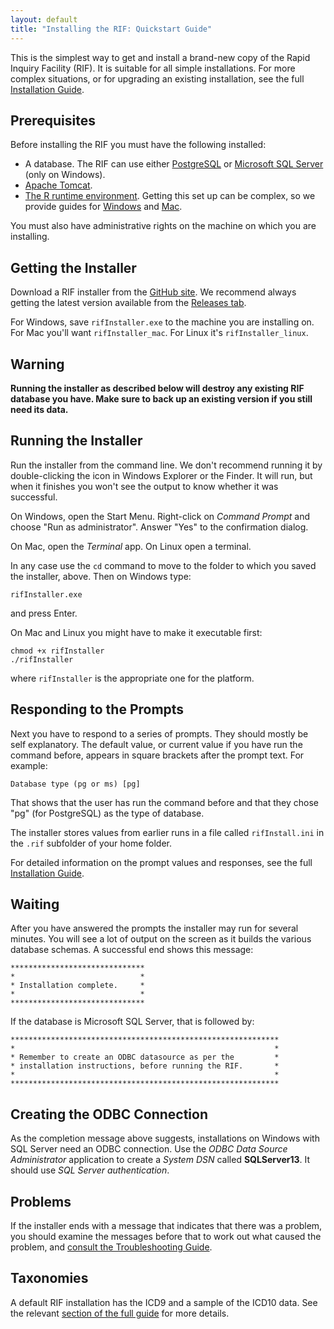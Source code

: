 ```yaml
---
layout: default
title: "Installing the RIF: Quickstart Guide"
---
```


This is the simplest way to get and install a brand-new copy of the Rapid Inquiry Facility (RIF). It is suitable for all simple installations. For more complex situations, or for upgrading an existing installation, see the full [Installation Guide](InstallationGuide).

## Prerequisites

Before installing the RIF you must have the following installed:

* A database. The RIF can use either [PostgreSQL](https://www.postgresql.org) or [Microsoft SQL Server](https://www.microsoft.com/en-us/sql-server/sql-server-2017) (only on Windows).
* [Apache Tomcat](https://tomcat.apache.org).
* [The R runtime environment](https://www.r-project.org). Getting this set up can be complex, so we provide guides for [Windows](../Installation/R_setup_on_Windows) and [Mac](../Installation/R_setup_on_Mac).

You must also have administrative rights on the machine on which you are installing.

## Getting the Installer

Download a RIF installer from the [GitHub site](https://github.com/smallAreaHealthStatisticsUnit/rapidInquiryFacility). We recommend always getting the latest version available from the [Releases tab](https://github.com/smallAreaHealthStatisticsUnit/rapidInquiryFacility/releases).

For Windows, save `rifInstaller.exe` to the machine you are installing on. For Mac you'll want `rifInstaller_mac`. For Linux it's `rifInstaller_linux`.

## Warning

**Running the installer as described below will destroy any existing RIF database you have. Make sure to back up an existing version if you still need its data.**

## Running the Installer

Run the installer from the command line. We don't recommend running it by double-clicking the icon in Windows Explorer or the Finder. It will run, but when it finishes you won't see the output to know whether it was successful.

On Windows, open  the Start Menu. Right-click on  _Command Prompt_ and choose "Run as administrator". Answer "Yes" to the confirmation dialog.

On Mac, open the _Terminal_ app. On Linux open a terminal.

In any case use the `cd` command to move to the folder to which you saved the installer, above. Then on Windows type:

```
rifInstaller.exe
```
and press Enter.

On Mac and Linux you might have to make it executable first:

```
chmod +x rifInstaller
./rifInstaller
```

where `rifInstaller` is the appropriate one for the platform.

## Responding to the Prompts

Next you have to respond to a series of prompts. They should mostly be self explanatory. The default value, or current value if you have run the command before, appears in square brackets after the prompt text. For example:

```
Database type (pg or ms) [pg]
```

That shows that the  user has run the command before and that they chose "pg" (for PostgreSQL) as the type of database.

The installer stores values from earlier runs in a file called `rifInstall.ini` in the `.rif` subfolder of your home folder.

For detailed information on the prompt values and responses, see the full [Installation Guide](InstallationGuide#answering-the-prompts).

## Waiting

After you have answered the prompts the installer may run for several minutes. You will see a lot of output on the screen as it builds the various database schemas. A successful end shows this message:

```
******************************
*                            *
* Installation complete.     *
*                            *
******************************
```

If the database is Microsoft SQL Server, that is followed by:

```
************************************************************
*                                                          *
* Remember to create an ODBC datasource as per the         *
* installation instructions, before running the RIF.       *
*                                                          *
************************************************************
```

## Creating the ODBC Connection

As the completion message above suggests, installations on Windows with SQL Server need an ODBC connection. Use the _ODBC Data Source Administrator_ application to create a _System DSN_ called **SQLServer13**. It should use _SQL Server authentication_.

## Problems

If the installer ends with a message that indicates that there was a problem, you should examine the messages before that to work out what caused the problem, and [consult the Troubleshooting Guide](Troubleshooting).

## Taxonomies

A default RIF installation has the ICD9 and a sample of the ICD10 data. See the relevant  [section of the full  guide](InstallationGuide#taxonomies) for more details.

